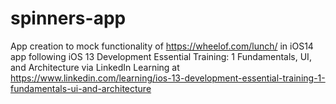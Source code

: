 # spinners-app
App creation to mock functionality of https://wheelof.com/lunch/ in iOS14 app
following iOS 13 Development Essential Training: 1 Fundamentals, UI, and Architecture
via LinkedIn Learning at https://www.linkedin.com/learning/ios-13-development-essential-training-1-fundamentals-ui-and-architecture
